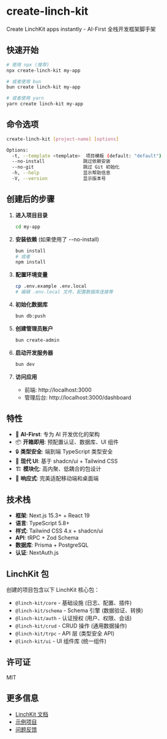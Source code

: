 # create-linch-kit

Create LinchKit apps instantly - AI-First 全栈开发框架脚手架

## 快速开始

```bash
# 使用 npx (推荐)
npx create-linch-kit my-app

# 或者使用 bun
bun create linch-kit my-app

# 或者使用 yarn
yarn create linch-kit my-app
```

## 命令选项

```bash
create-linch-kit [project-name] [options]

Options:
  -t, --template <template>  项目模板 (default: "default")
  --no-install              跳过依赖安装
  --no-git                  跳过 Git 初始化
  -h, --help                显示帮助信息
  -V, --version             显示版本号
```

## 创建后的步骤

1. **进入项目目录**
   ```bash
   cd my-app
   ```

2. **安装依赖** (如果使用了 --no-install)
   ```bash
   bun install
   # 或者
   npm install
   ```

3. **配置环境变量**
   ```bash
   cp .env.example .env.local
   # 编辑 .env.local 文件，配置数据库连接等
   ```

4. **初始化数据库**
   ```bash
   bun db:push
   ```

5. **创建管理员账户**
   ```bash
   bun create-admin
   ```

6. **启动开发服务器**
   ```bash
   bun dev
   ```

7. **访问应用**
   - 前端: http://localhost:3000
   - 管理后台: http://localhost:3000/dashboard

## 特性

- 🚀 **AI-First**: 专为 AI 开发优化的架构
- 📦 **开箱即用**: 预配置认证、数据库、UI 组件
- 🔒 **类型安全**: 端到端 TypeScript 类型安全
- 🎨 **现代 UI**: 基于 shadcn/ui + Tailwind CSS
- 🏗️ **模块化**: 高内聚、低耦合的包设计
- 📱 **响应式**: 完美适配移动端和桌面端

## 技术栈

- **框架**: Next.js 15.3+ + React 19
- **语言**: TypeScript 5.8+
- **样式**: Tailwind CSS 4.x + shadcn/ui
- **API**: tRPC + Zod Schema
- **数据库**: Prisma + PostgreSQL
- **认证**: NextAuth.js

## LinchKit 包

创建的项目包含以下 LinchKit 核心包：

- `@linch-kit/core` - 基础设施 (日志、配置、插件)
- `@linch-kit/schema` - Schema 引擎 (数据验证、转换)
- `@linch-kit/auth` - 认证授权 (用户、权限、会话)
- `@linch-kit/crud` - CRUD 操作 (通用数据操作)
- `@linch-kit/trpc` - API 层 (类型安全 API)
- `@linch-kit/ui` - UI 组件库 (统一组件)

## 许可证

MIT

## 更多信息

- [LinchKit 文档](https://github.com/laofahai/linch-kit)
- [示例项目](https://github.com/laofahai/linch-kit/tree/main/apps/starter)
- [问题反馈](https://github.com/laofahai/linch-kit/issues)
